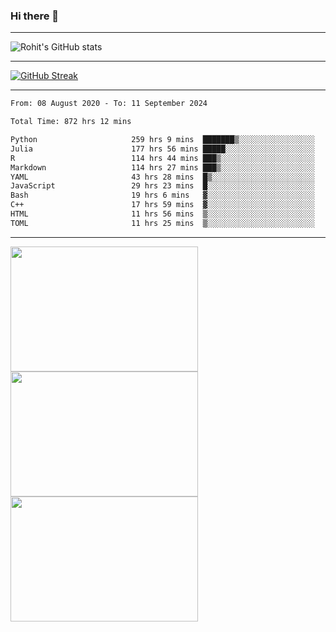 ### Hi there 👋

<hr/>

![Rohit's GitHub stats](https://github-readme-stats.vercel.app/api?username=RohitRathore1&show_icons=true&theme=transparent)

<hr/>

[![GitHub Streak](http://github-readme-streak-stats.herokuapp.com?user=RohitRathore1&theme=dark&mode=weekly)](https://git.io/streak-stats)

<hr/>

<!--START_SECTION:waka-->

```txt
From: 08 August 2020 - To: 11 September 2024

Total Time: 872 hrs 12 mins

Python                     259 hrs 9 mins  ███████▒░░░░░░░░░░░░░░░░░   29.71 %
Julia                      177 hrs 56 mins █████░░░░░░░░░░░░░░░░░░░░   20.40 %
R                          114 hrs 44 mins ███▒░░░░░░░░░░░░░░░░░░░░░   13.16 %
Markdown                   114 hrs 27 mins ███▒░░░░░░░░░░░░░░░░░░░░░   13.12 %
YAML                       43 hrs 28 mins  █▒░░░░░░░░░░░░░░░░░░░░░░░   04.98 %
JavaScript                 29 hrs 23 mins  █░░░░░░░░░░░░░░░░░░░░░░░░   03.37 %
Bash                       19 hrs 6 mins   ▓░░░░░░░░░░░░░░░░░░░░░░░░   02.19 %
C++                        17 hrs 59 mins  ▓░░░░░░░░░░░░░░░░░░░░░░░░   02.06 %
HTML                       11 hrs 56 mins  ▒░░░░░░░░░░░░░░░░░░░░░░░░   01.37 %
TOML                       11 hrs 25 mins  ▒░░░░░░░░░░░░░░░░░░░░░░░░   01.31 %
```

<!--END_SECTION:waka-->

<hr/>

<p>
  <img src="https://wakatime.com/share/@TeAmp0is0N/0205e68a-e5ed-48bf-b870-3c94c1fa77d3.svg" width="300" height="200">
  <img src="https://wakatime.com/share/@TeAmp0is0N/3935ee43-08a3-493e-8b95-60c1f9204b15.svg" width="300" height="200">
  <img src="https://wakatime.com/share/@TeAmp0is0N/8717aacc-7340-44e0-abb1-987dc9823fcd.svg" width="300" height="200">
</p>




